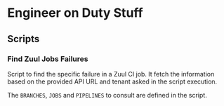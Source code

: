 # Engineer on Duty Stuff

## Scripts

### Find Zuul Jobs Failures

Script to find the specific failure in a Zuul CI job. It fetch the information based on the provided API URL and tenant asked in the script execution.

The `BRANCHES`, `JOBS` and `PIPELINES` to consult are defined in the script.